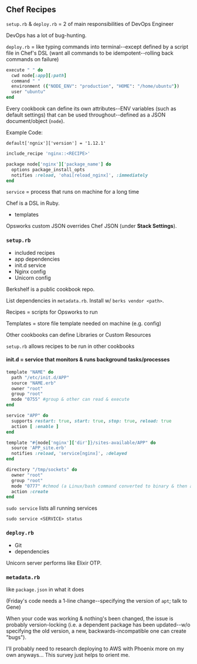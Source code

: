 ## Chef Recipes

`setup.rb` & `deploy.rb` = 2 of main responsibilities of DevOps Engineer

DevOps has a lot of bug-hunting.

`deploy.rb` = like typing commands into terminal--except defined by a script file in Chef's DSL (want all commands to be idempotent--rolling back commands on failure)

```rb
execute " " do
  cwd node[:app][:path]
  command " "
  environment ({"NODE_ENV": "production", "HOME": "/home/ubuntu"})
  user "ubuntu"
end
```

Every cookbook can define its own attributes--ENV variables (such as default settings) that can be used throughout--defined as a JSON document/object (`node`).

Example Code:

`default['ngnix']['version'] = '1.12.1'`

```rb
include_recipe 'nginx::<RECIPE>'

package node['nginx']['package_name'] do
  options package_install_opts
  notifies :reload, 'ohai[reload_nginx]', :immediately
end
```

`service` = process that runs on machine for a long time

Chef is a DSL in Ruby.

* templates

Opsworks custom JSON overrides Chef JSON (under **Stack Settings**).

### `setup.rb`
* included recipes
* app dependencies
* init.d service
* Nginx config
* Unicorn config

Berkshelf is a public cookbook repo.

List dependencies in `metadata.rb`. Install w/ `berks vendor <path>`.

Recipes = scripts for Opsworks to run

Templates = store file template needed on machine (e.g. config)

Other cookbooks can define Libraries or Custom Resources

`setup.rb` allows recipes to be run in other cookbooks

#### init.d = service that monitors & runs background tasks/processes

```rb
template "NAME" do
  path "/etc/init.d/APP"
  source "NAME.erb"
  owner "root"
  group "root"
  mode "0755" #group & other can read & execute
end

service "APP" do
  supports restart: true, start: true, stop: true, reload: true
  action [ :enable ]
end

template "#{node['nginx']['dir']}/sites-available/APP" do
  source 'APP_site.erb'
  notifies :reload, 'service[nginx]', :delayed
end

directory "/tmp/sockets" do
  owner "root"
  group "root"
  mode "0777" #chmod (a Linux/bash command converted to binary & then a #) # user, group, other can read, write & execute (4 + 2 + 1 = 7)
  action :create
end
```

`sudo service` lists all running services

`sudo service <SERVICE> status`

### `deploy.rb`
* Git
* dependencies

Unicorn server performs like Elixir OTP.

### `metadata.rb`
like `package.json` in what it does

(Friday's code needs a 1-line change--specifying the version of `apt`; talk to Gene)

When your code was working & nothing's been changed, the issue is probably version-locking (i.e. a dependent package has been updated--w/o specifying the old version, a new, backwards-incompatible one can create "bugs").

I'll probably need to research deploying to AWS with Phoenix more on my own anyways... This survey just helps to orient me.
